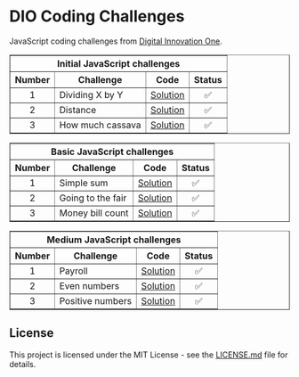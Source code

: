 # DIO Coding Challenges

JavaScript coding challenges from [Digital Innovation One](https://web.dio.me/home).    

<!-- JavaScript Initial challenges -->

<div align="left">
  <table border=1>
    <tr>
      <th colspan="4">Initial JavaScript challenges</th>
    </tr>
    <tr>
      <th>Number</th>
      <th>Challenge</th>
      <th>Code</th>
      <th>Status</th>
    </tr>
    <tr>
      <td align="center">1</td>
      <td>Dividing X by Y</td>
      <td><a href="https://github.com/gabriel-venezian/dio-challenges/tree/main/1.%20Initial%20JavaScript%20challenges/1.1%20Dividing%20X%20by%20Y/solution.js">Solution</a></td>
      <td align="center">✅</td>
    </tr>
    <tr>
      <td align="center">2</td>
      <td>Distance</td>
      <td><a href="https://github.com/gabriel-venezian/dio-challenges/tree/main/1.%20Initial%20JavaScript%20challenges/1.2%20Distance/solution.js">Solution</a></td>
      <td align="center">✅</td>
    </tr>
    <tr>
      <td align="center">3</td>
      <td>How much cassava</td>
      <td><a href="https://github.com/gabriel-venezian/dio-challenges/tree/main/1.%20Initial%20JavaScript%20challenges/1.3%20How%20much%20cassava/solution.js">Solution</a></td>
      <td align="center">✅</td>
    </tr>
  </table>


 <!-- Basic JavaScript challenges -->

  <table border=1>
    <tr>
      <th colspan="4">Basic JavaScript challenges</th>
    </tr>
    <tr>
      <th>Number</th>
      <th>Challenge</th>
      <th>Code</th>
      <th>Status</th>
    </tr>
    <tr>
      <td align="center">1</td>
      <td>Simple sum</td>
      <td><a href="https://github.com/gabriel-venezian/dio-challenges/tree/main/2.%20Basic%20JavaScript%20challenges/2.1%20Simple%20sum/solution.js">Solution</a></td>
      <td align="center">✅</td>
    </tr>
    <tr>
      <td align="center">2</td>
      <td>Going to the fair</td>
      <td><a href="https://github.com/gabriel-venezian/dio-challenges/tree/main/2.%20Basic%20JavaScript%20challenges/2.2%20Going%20to%20the%20fair/solution.js">Solution</a></td>
      <td align="center">✅</td>
    </tr>
    <tr>
      <td align="center">3</td>
      <td>Money bill count</td>
      <td><a href="https://github.com/gabriel-venezian/dio-challenges/tree/main/2.%20Basic%20JavaScript%20challenges/2.3%20Money%20bill%20count/solution.js">Solution</a></td>
      <td align="center">✅</td>
    </tr>
  </table>


 <!-- Medium JavaScript challenges -->

  <table border=1>
    <tr>
      <th colspan="4">Medium JavaScript challenges</th>
    </tr>
    <tr>
      <th>Number</th>
      <th>Challenge</th>
      <th>Code</th>
      <th>Status</th>
    </tr>
    <tr>
      <td align="center">1</td>
      <td>Payroll</td>
      <td><a href="https://github.com/gabriel-venezian/dio-challenges/blob/main/3.%20Medium%20JavaScript%20challenges/3.1%20Payroll/solution.js">Solution</a></td>
      <td align="center">✅</td>
    </tr>
    <tr>
      <td align="center">2</td>
      <td>Even numbers</td>
      <td><a href="https://github.com/gabriel-venezian/dio-challenges/tree/main/3.%20Medium%20JavaScript%20challenges/3.2%20Even%20numbers/solution.js">Solution</a></td>
      <td align="center">✅</td>
    </tr>
    <tr>
      <td align="center">3</td>
      <td>Positive numbers</td>
      <td><a href="https://github.com/gabriel-venezian/dio-challenges/tree/main/3.%20Medium%20JavaScript%20challenges/3.3%20Positive%20numbers/solution.js">Solution</a></td>
      <td align="center">✅</td>
    </tr>
  </table>   

</div>
    

## License

This project is licensed under the MIT License - see the [LICENSE.md](https://github.com/gabriel-venezian/dio-challenges/blob/main/LICENSE.md) file for details.    
